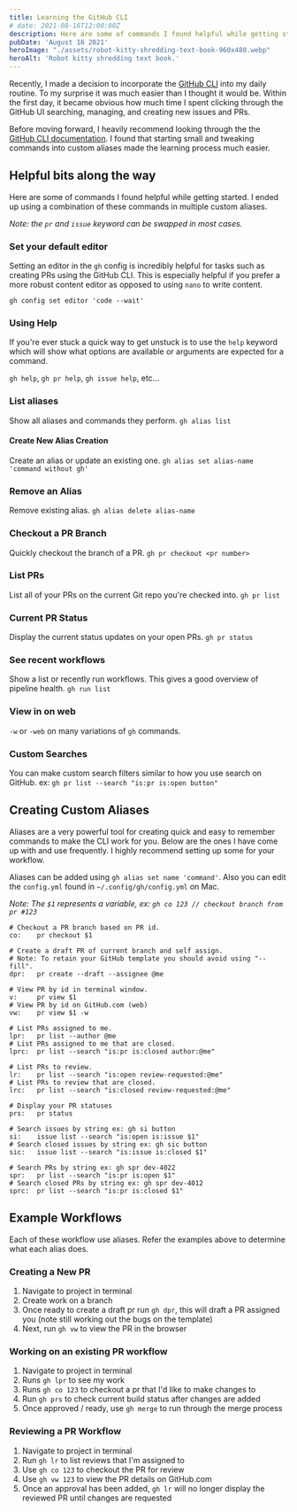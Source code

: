 ```yaml
---
title: Learning the GitHub CLI
# date: 2021-08-16T12:00:00Z
description: Here are some of commands I found helpful while getting started. I ended up using a combination of these commands in multiple custom aliases.
pubDate: 'August 16 2021'
heroImage: "./assets/robot-kitty-shredding-text-book-960x480.webp"
heroAlt: 'Robot kitty shredding text book.'
---
```


Recently, I made a decision to incorporate the [GitHub CLI](https://cli.github.com/manual/) into my daily routine. To my surprise it was much easier than I thought it would be. Within the first day, it became obvious how much time I spent clicking through the GitHub UI searching, managing, and creating new issues and PRs.

Before moving forward, I heavily recommend looking through the the [GitHub CLI documentation](https://cli.github.com/manual/). I found that starting small and tweaking commands into custom aliases made the learning process much easier.

## Helpful bits along the way

Here are some of commands I found helpful while getting started. I ended up using a combination of these commands in multiple custom aliases.

_Note: the `pr` and `issue` keyword can be swapped in most cases._

### Set your default editor

Setting an editor in the `gh` config is incredibly helpful for tasks such as creating PRs using the GitHub CLI. This is especially helpful if you prefer a more robust content editor as opposed to using `nano` to write content.

`gh config set editor 'code --wait'`

### Using Help

If you're ever stuck a quick way to get unstuck is to use the `help` keyword which will show what options are available or arguments are expected for a command.

`gh help`, `gh pr help`, `gh issue help`, etc...

### List aliases

Show all aliases and commands they perform.
`gh alias list`

#### Create New Alias Creation

Create an alias or update an existing one.
`gh alias set alias-name 'command without gh'`

### Remove an Alias

Remove existing alias.
`gh alias delete alias-name`

### Checkout a PR Branch

Quickly checkout the branch of a PR.
`gh pr checkout <pr number>`

### List PRs

List all of your PRs on the current Git repo you're checked into.
`gh pr list`

### Current PR Status

Display the current status updates on your open PRs.
`gh pr status`

### See recent workflows

Show a list or recently run workflows. This gives a good overview of pipeline health.
`gh run list`

### View in on web

`-w` or `-web` on many variations of `gh` commands.

### Custom Searches

You can make custom search filters similar to how you use search on GitHub.
ex: `gh pr list --search "is:pr is:open button"`

## Creating Custom Aliases

Aliases are a very powerful tool for creating quick and easy to remember commands to make the CLI work for you. Below are the ones I have come up with and use frequently. I highly recommend setting up some for your workflow.

Aliases can be added using `gh alias set name 'command'`. Also you can edit the `config.yml` found in `~/.config/gh/config.yml` on Mac.

_Note: The `$1` represents a variable, ex: `gh co 123 // checkout branch from pr #123`_

```shell
# Checkout a PR branch based on PR id.
co:    pr checkout $1

# Create a draft PR of current branch and self assign.
# Note: To retain your GitHub template you should avoid using "--fill".
dpr:   pr create --draft --assignee @me

# View PR by id in terminal window.
v:     pr view $1
# View PR by id on GitHub.com (web)
vw:    pr view $1 -w

# List PRs assigned to me.
lpr:   pr list --author @me
# List PRs assigned to me that are closed.
lprc:  pr list --search "is:pr is:closed author:@me"

# List PRs to review.
lr:    pr list --search "is:open review-requested:@me"
# List PRs to review that are closed.
lrc:   pr list --search "is:closed review-requested:@me"

# Display your PR statuses
prs:   pr status

# Search issues by string ex: gh si button
si:    issue list --search "is:open is:issue $1"
# Search closed issues by string ex: gh sic button
sic:   issue list --search "is:issue is:closed $1"

# Search PRs by string ex: gh spr dev-4022
spr:   pr list --search "is:pr is:open $1"
# Search closed PRs by string ex: gh spr dev-4012
sprc:  pr list --search "is:pr is:closed $1"
```

## Example Workflows

Each of these workflow use aliases. Refer the examples above to determine what each alias does.

### Creating a New PR

1. Navigate to project in terminal
2. Create work on a branch
3. Once ready to create a draft pr run `gh dpr`, this will draft a PR assigned you (note still working out the bugs on the template)
4. Next, run `gh vw` to view the PR in the browser

### Working on an existing PR workflow

1. Navigate to project in terminal
2. Runs `gh lpr` to see my work
3. Runs `gh co 123` to checkout a pr that I'd like to make changes to
4. Run `gh prs` to check current build status after changes are added
5. Once approved / ready, use `gh merge` to run through the merge process

### Reviewing a PR Workflow

1. Navigate to project in terminal
2. Run `gh lr` to list reviews that I'm assigned to
3. Use `gh co 123` to checkout the PR for review
4. Use `gh vw 123` to view the PR details on GitHub.com
5. Once an approval has been added, `gh lr` will no longer display the reviewed PR until changes are requested
